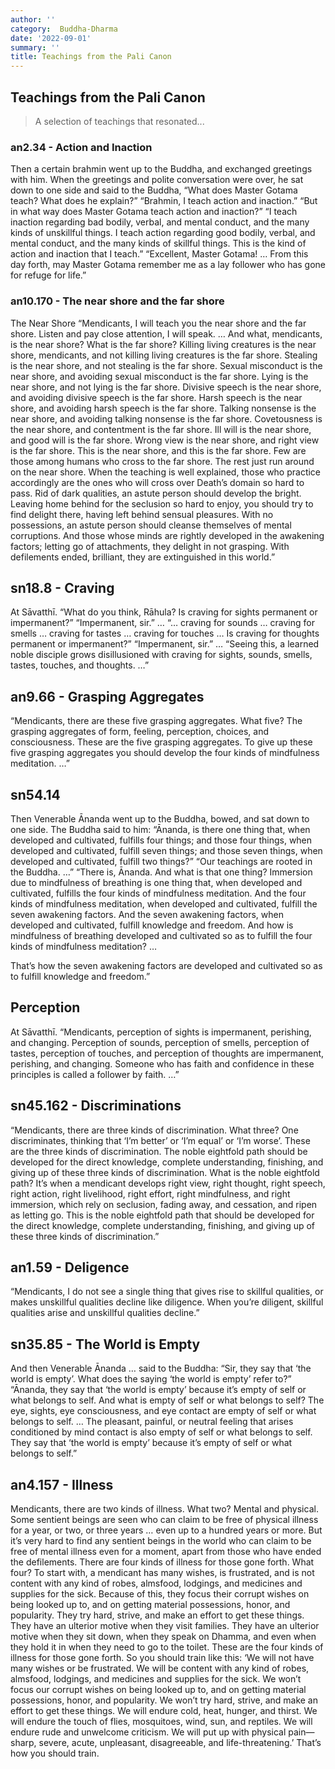 ```yaml
---
author: ''
category:  Buddha-Dharma
date: '2022-09-01'
summary: ''
title: Teachings from the Pali Canon
---
```

## Teachings from the Pali Canon

> A selection of teachings that resonated...

### an2.34 - Action and Inaction

Then a certain brahmin went up to the Buddha, and exchanged greetings with him. When the greetings and polite conversation were over, he sat down to one side and said to the Buddha,
“What does Master Gotama teach? What does he explain?”
“Brahmin, I teach action and inaction.”
“But in what way does Master Gotama teach action and inaction?”
“I teach inaction regarding bad bodily, verbal, and mental conduct, and the many kinds of unskillful things.
I teach action regarding good bodily, verbal, and mental conduct, and the many kinds of skillful things.
This is the kind of action and inaction that I teach.”
“Excellent, Master Gotama! … From this day forth, may Master Gotama remember me as a lay follower who has gone for refuge for life.” 

### an10.170 - The near shore and the far shore

The Near Shore
“Mendicants, I will teach you the near shore and the far shore.
Listen and pay close attention, I will speak. …
And what, mendicants, is the near shore? What is the far shore?
Killing living creatures is the near shore, mendicants, and not killing living creatures is the far shore.
Stealing is the near shore, and not stealing is the far shore.
Sexual misconduct is the near shore, and avoiding sexual misconduct is the far shore.
Lying is the near shore, and not lying is the far shore.
Divisive speech is the near shore, and avoiding divisive speech is the far shore.
Harsh speech is the near shore, and avoiding harsh speech is the far shore.
Talking nonsense is the near shore, and avoiding talking nonsense is the far shore.
Covetousness is the near shore, and contentment is the far shore.
Ill will is the near shore, and good will is the far shore.
Wrong view is the near shore, and right view is the far shore.
This is the near shore, and this is the far shore.
Few are those among humans
who cross to the far shore.
The rest just run
around on the near shore.
When the teaching is well explained,
those who practice accordingly
are the ones who will cross over
Death’s domain so hard to pass.
Rid of dark qualities,
an astute person should develop the bright.
Leaving home behind
for the seclusion so hard to enjoy,
you should try to find delight there,
having left behind sensual pleasures.
With no possessions, an astute person
should cleanse themselves of mental corruptions.
And those whose minds are rightly developed
in the awakening factors;
letting go of attachments,
they delight in not grasping.
With defilements ended, brilliant,
they are extinguished in this world.” 

## sn18.8 - Craving 

At Sāvatthī.
“What do you think, Rāhula?
Is craving for sights permanent or impermanent?”
“Impermanent, sir.” …
“… craving for sounds …
craving for smells …
craving for tastes …
craving for touches …
Is craving for thoughts permanent or impermanent?”
“Impermanent, sir.” …
“Seeing this, a learned noble disciple grows disillusioned with craving for sights, sounds, smells, tastes, touches, and thoughts. …” 

## an9.66 - Grasping Aggregates

“Mendicants, there are these five grasping aggregates.
What five?
The grasping aggregates of form, feeling, perception, choices, and consciousness.
These are the five grasping aggregates.
To give up these five grasping aggregates you should develop the four kinds of mindfulness meditation. …”

## sn54.14

Then Venerable Ānanda went up to the Buddha, bowed, and sat down to one side. The Buddha said to him:
“Ānanda, is there one thing that, when developed and cultivated, fulfills four things; and those four things, when developed and cultivated, fulfill seven things; and those seven things, when developed and cultivated, fulfill two things?”
“Our teachings are rooted in the Buddha. …”
“There is, Ānanda.
And what is that one thing?
Immersion due to mindfulness of breathing is one thing that, when developed and cultivated, fulfills the four kinds of mindfulness meditation. And the four kinds of mindfulness meditation, when developed and cultivated, fulfill the seven awakening factors. And the seven awakening factors, when developed and cultivated, fulfill knowledge and freedom.
And how is mindfulness of breathing developed and cultivated so as to fulfill the four kinds of mindfulness meditation? …

That’s how the seven awakening factors are developed and cultivated so as to fulfill knowledge and freedom.” 

## Perception

At Sāvatthī.
“Mendicants, perception of sights is impermanent, perishing, and changing.
Perception of sounds,
perception of smells,
perception of tastes,
perception of touches,
and perception of thoughts are impermanent, perishing, and changing.
Someone who has faith and confidence in these principles is called a follower by faith. …” 

## sn45.162 - Discriminations

“Mendicants, there are three kinds of discrimination.
What three?
One discriminates, thinking that ‘I’m better’ or ‘I’m equal’ or ‘I’m worse’.
These are the three kinds of discrimination.
The noble eightfold path should be developed for the direct knowledge, complete understanding, finishing, and giving up of these three kinds of discrimination.
What is the noble eightfold path?
It’s when a mendicant develops right view, right thought, right speech, right action, right livelihood, right effort, right mindfulness, and right immersion, which rely on seclusion, fading away, and cessation, and ripen as letting go.
This is the noble eightfold path that should be developed for the direct knowledge, complete understanding, finishing, and giving up of these three kinds of discrimination.”

## an1.59 - Deligence

“Mendicants, I do not see a single thing that gives rise to skillful qualities, or makes unskillful qualities decline like diligence.
When you’re diligent, skillful qualities arise and unskillful qualities decline.” 


## sn35.85 - The World is Empty

And then Venerable Ānanda … said to the Buddha:
“Sir, they say that ‘the world is empty’.
What does the saying ‘the world is empty’ refer to?”
“Ānanda, they say that ‘the world is empty’ because it’s empty of self or what belongs to self.
And what is empty of self or what belongs to self?
The eye,
sights, eye consciousness, and eye contact are empty of self or what belongs to self. …
The pleasant, painful, or neutral feeling that arises conditioned by mind contact is also empty of self or what belongs to self.
They say that ‘the world is empty’ because it’s empty of self or what belongs to self.” 

## an4.157 - Illness

Mendicants, there are two kinds of illness.
What two?
Mental and physical.
Some sentient beings are seen who can claim to be free of physical illness for a year, or two, or three years … even up to a hundred years or more.
But it’s very hard to find any sentient beings in the world who can claim to be free of mental illness even for a moment, apart from those who have ended the defilements.
There are four kinds of illness for those gone forth.
What four?
To start with, a mendicant has many wishes, is frustrated, and is not content with any kind of robes, almsfood, lodgings, and medicines and supplies for the sick.
Because of this, they focus their corrupt wishes on being looked up to, and on getting material possessions, honor, and popularity.
They try hard, strive, and make an effort to get these things.
They have an ulterior motive when they visit families. They have an ulterior motive when they sit down, when they speak on Dhamma, and even when they hold it in when they need to go to the toilet.
These are the four kinds of illness for those gone forth.
So you should train like this:
‘We will not have many wishes or be frustrated. We will be content with any kind of robes, almsfood, lodgings, and medicines and supplies for the sick. We won’t focus our corrupt wishes on being looked up to, and on getting material possessions, honor, and popularity. We won’t try hard, strive, and make an effort to get these things. We will endure cold, heat, hunger, and thirst. We will endure the touch of flies, mosquitoes, wind, sun, and reptiles. We will endure rude and unwelcome criticism. We will put up with physical pain—sharp, severe, acute, unpleasant, disagreeable, and life-threatening.’
That’s how you should train.


